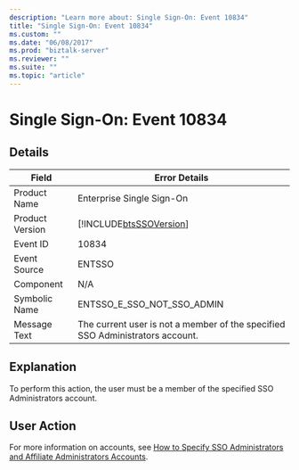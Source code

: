 ```yaml
---
description: "Learn more about: Single Sign-On: Event 10834"
title: "Single Sign-On: Event 10834"
ms.custom: ""
ms.date: "06/08/2017"
ms.prod: "biztalk-server"
ms.reviewer: ""
ms.suite: ""
ms.topic: "article"
---
```

# Single Sign-On: Event 10834
## Details  
  
| Field | Error Details |
|-----------------|-------------------------------------------------------------------------------|
|  Product Name   |                           Enterprise Single Sign-On                           |
| Product Version |          [!INCLUDE[btsSSOVersion](../includes/btsssoversion-md.md)]           |
|    Event ID     |                                     10834                                     |
|  Event Source   |                                    ENTSSO                                     |
|    Component    |                                      N/A                                      |
|  Symbolic Name  |                          ENTSSO_E_SSO_NOT_SSO_ADMIN                           |
|  Message Text   | The current user is not a member of the specified SSO Administrators account. |
  
## Explanation  
 To perform this action, the user must be a member of the specified SSO Administrators account.  
  
## User Action  
 For more information on accounts, see [How to Specify SSO Administrators and Affiliate Administrators Accounts](../core/how-to-specify-sso-administrators-and-affiliate-administrators-accounts.md).
